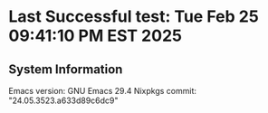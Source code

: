 # Last Successful test: Tue Feb 25 09:41:10 PM EST 2025
## System Information
Emacs version: GNU Emacs 29.4
Nixpkgs commit: "24.05.3523.a633d89c6dc9"
